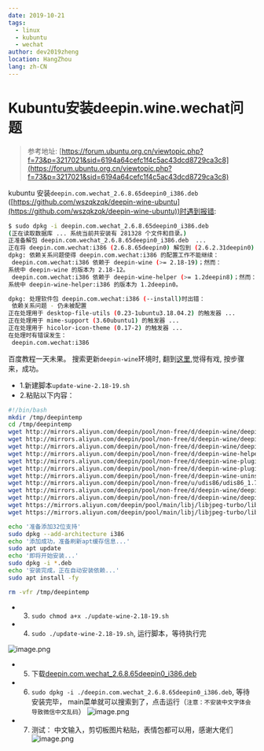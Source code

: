 ```yaml
---
date: 2019-10-21
tags: 
  - linux
  - kubuntu
  - wechat
author: dev2019zheng
location: HangZhou
lang: zh-CN
---
```


# Kubuntu安装deepin.wine.wechat问题

>
> 参考地址: [https://forum.ubuntu.org.cn/viewtopic.php?f=73&p=3217021&sid=6194a64cefc1f4c5ac43dcd8729ca3c8](https://forum.ubuntu.org.cn/viewtopic.php?f=73&p=3217021&sid=6194a64cefc1f4c5ac43dcd8729ca3c8)

kubuntu 安装`deepin.com.wechat_2.6.8.65deepin0_i386.deb`  ([https://github.com/wszqkzqk/deepin-wine-ubuntu](https://github.com/wszqkzqk/deepin-wine-ubuntu))时遇到报错:

```bash
$ sudo dpkg -i deepin.com.wechat_2.6.8.65deepin0_i386.deb 
(正在读取数据库 ... 系统当前共安装有 281328 个文件和目录。)
正准备解包 deepin.com.wechat_2.6.8.65deepin0_i386.deb  ...
正在将 deepin.com.wechat:i386 (2.6.8.65deepin0) 解包到 (2.6.2.31deepin0) 上 ...
dpkg: 依赖关系问题使得 deepin.com.wechat:i386 的配置工作不能继续：
 deepin.com.wechat:i386 依赖于 deepin-wine (>= 2.18-19)；然而：
系统中 deepin-wine 的版本为 2.18-12。
 deepin.com.wechat:i386 依赖于 deepin-wine-helper (>= 1.2deepin8)；然而：
系统中 deepin-wine-helper:i386 的版本为 1.2deepin0。

dpkg: 处理软件包 deepin.com.wechat:i386 (--install)时出错：
 依赖关系问题 - 仍未被配置
正在处理用于 desktop-file-utils (0.23-1ubuntu3.18.04.2) 的触发器 ...
正在处理用于 mime-support (3.60ubuntu1) 的触发器 ...
正在处理用于 hicolor-icon-theme (0.17-2) 的触发器 ...
在处理时有错误发生：
 deepin.com.wechat:i386
```

百度教程一天未果。
搜索更新`deepin-wine`环境时, 翻到[这里]([https://forum.ubuntu.org.cn/viewtopic.php?f=73&p=3217021#p3217021](https://forum.ubuntu.org.cn/viewtopic.php?f=73&p=3217021#p3217021)
),觉得有戏, 按步骤来，成功。

- 1.新建脚本`update-wine-2.18-19.sh`
- 2.粘贴以下内容：

```bash
#!/bin/bash
mkdir /tmp/deepintemp
cd /tmp/deepintemp
wget http://mirrors.aliyun.com/deepin/pool/non-free/d/deepin-wine/deepin-wine_2.18-19_all.deb
wget http://mirrors.aliyun.com/deepin/pool/non-free/d/deepin-wine/deepin-wine32_2.18-19_i386.deb
wget http://mirrors.aliyun.com/deepin/pool/non-free/d/deepin-wine/deepin-wine32-preloader_2.18-19_i386.deb
wget http://mirrors.aliyun.com/deepin/pool/non-free/d/deepin-wine-helper/deepin-wine-helper_1.2deepin8_i386.deb
wget http://mirrors.aliyun.com/deepin/pool/non-free/d/deepin-wine-plugin/deepin-wine-plugin_1.0deepin2_amd64.deb
wget http://mirrors.aliyun.com/deepin/pool/non-free/d/deepin-wine-plugin-virtual/deepin-wine-plugin-virtual_1.0deepin3_all.deb
wget http://mirrors.aliyun.com/deepin/pool/non-free/d/deepin-wine-uninstaller/deepin-wine-uninstaller_0.1deepin2_i386.deb
wget http://mirrors.aliyun.com/deepin/pool/non-free/u/udis86/udis86_1.72-2_i386.deb
wget http://mirrors.aliyun.com/deepin/pool/non-free/d/deepin-wine/deepin-fonts-wine_2.18-19_all.deb
wget http://mirrors.aliyun.com/deepin/pool/non-free/d/deepin-wine/deepin-libwine_2.18-19_i386.deb
wget https://mirrors.aliyun.com/deepin/pool/main/libj/libjpeg-turbo/libjpeg62-turbo_1.5.1-2_amd64.deb
wget https://mirrors.aliyun.com/deepin/pool/main/libj/libjpeg-turbo/libjpeg62-turbo_1.5.1-2_i386.deb

echo '准备添加32位支持'
sudo dpkg --add-architecture i386
echo '添加成功，准备刷新apt缓存信息...'
sudo apt update
echo '即将开始安装...'
sudo dpkg -i *.deb
echo '安装完成，正在自动安装依赖...'
sudo apt install -fy

rm -vfr /tmp/deepintemp
```

- 3. `sudo chmod a+x ./update-wine-2.18-19.sh`
- 4. `sudo ./update-wine-2.18-19.sh`, 运行脚本，等待执行完

![image.png](https://upload-images.jianshu.io/upload_images/4651401-582d2d0593b0a8d5.png?imageMogr2/auto-orient/strip%7CimageView2/2/w/1240)

- 5. 下载[deepin.com.wechat_2.6.8.65deepin0_i386.deb](https://mirrors.aliyun.com/deepin/pool/non-free/d/deepin.com.wechat/deepin.com.wechat_2.6.8.65deepin0_i386.deb)
- 6. `sudo dpkg -i ./deepin.com.wechat_2.6.8.65deepin0_i386.deb`, 等待安装完毕， main菜单就可以搜索到了，点击运行（`注意：不安装中文字体会导致微信中文乱码`）
![image.png](https://upload-images.jianshu.io/upload_images/4651401-5173d15557e82cb4.png?imageMogr2/auto-orient/strip%7CimageView2/2/w/1240)
- 7. 测试：
中文输入，剪切板图片粘贴，表情包都可以用，感谢大佬们
![image.png](https://upload-images.jianshu.io/upload_images/4651401-58ed5be228c7d7dd.png?imageMogr2/auto-orient/strip%7CimageView2/2/w/1240)

